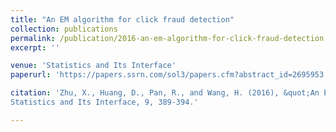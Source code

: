 ```yaml
---
title: "An EM algorithm for click fraud detection"
collection: publications
permalink: /publication/2016-an-em-algorithm-for-click-fraud-detection.md
excerpt: ''

venue: 'Statistics and Its Interface'
paperurl: 'https://papers.ssrn.com/sol3/papers.cfm?abstract_id=2695953'

citation: 'Zhu, X., Huang, D., Pan, R., and Wang, H. (2016), &quot;An EM algorithm for click fraud detection&quot;
Statistics and Its Interface, 9, 389-394.'

---
```

